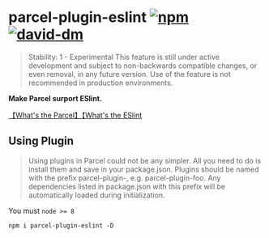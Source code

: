 # parcel-plugin-eslint [![npm](https://img.shields.io/npm/v/parcel-plugin-eslint.svg)](https://www.npmjs.com/package/parcel-plugin-eslint) [![david-dm](https://david-dm.org/parcel-bundler/parcel.svg)](https://david-dm.org/lc60005457/parcel-plugin-eslint)

> Stability: 1 - Experimental This feature is still under active development and subject to non-backwards compatible changes, or even removal, in any future version. Use of the feature is not recommended in production environments.

__Make Parcel surport ESlint.__

[【What's the Parcel】](https://parceljs.org/)[【What's the ESlint](https://eslint.org/)

## Using Plugin

> Using plugins in Parcel could not be any simpler. All you need to do is install them and save in your package.json. Plugins should be named with the prefix parcel-plugin-, e.g. parcel-plugin-foo. Any dependencies listed in package.json with this prefix will be automatically loaded during initialization.

You must `node >= 8`

```
npm i parcel-plugin-eslint -D
```